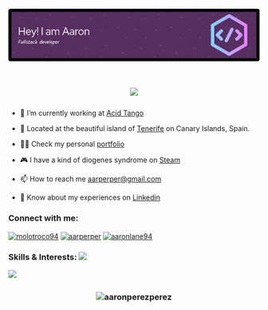 ![Header](./github-header-image.png)

<h1 align="center"><img src = "https://raw.githubusercontent.com/MartinHeinz/MartinHeinz/master/wave.gif" width = 50px></h1>

- 🔭 I’m currently working at [Acid Tango](https://acidtango.com/)

- 📍 Located at the beautiful island of [Tenerife](https://www.google.com/maps/place/Santa+Cruz+de+Tenerife/@28.2836467,-16.6213036,11.25z/data=!4m13!1m7!3m6!1s0xc4029effe8682ed:0xb01a4bf1c84baf3c!2sTenerife!3b1!8m2!3d28.2915637!4d-16.6291304!3m4!1s0xc41cceccc254171:0x43111473d277e52e!8m2!3d28.4636359!4d-16.2518692) on Canary Islands, Spain.  

- 👨‍💻 Check my personal [portfolio](https://aaronperez.me)

- 🎮 I have a kind of diogenes syndrome on [Steam](https://steamcommunity.com/id/Molotroco)

- 📫 How to reach me [aarperper@gmail.com](mailto:aarperper@gmail.com)

- 📄 Know about my experiences on [Linkedin](https://www.linkedin.com/in/aarperper/)

<h3 align="left">Connect with me: </h3>
<p align="left">
<a href="https://twitter.com/molotroco94" target="blank"><img align="center" src="https://raw.githubusercontent.com/rahuldkjain/github-profile-readme-generator/master/src/images/icons/Social/twitter.svg" alt="molotroco94" height="30" width="40" /></a>
<a href="https://linkedin.com/in/aarperper" target="blank"><img align="center" src="https://raw.githubusercontent.com/rahuldkjain/github-profile-readme-generator/master/src/images/icons/Social/linked-in-alt.svg" alt="aarperper" height="30" width="40" /></a>
<a href="https://instagram.com/aaronlane94" target="blank"><img align="center" src="https://raw.githubusercontent.com/rahuldkjain/github-profile-readme-generator/master/src/images/icons/Social/instagram.svg" alt="aaronlane94" height="30" width="40" /></a>
</p>

<h3 align="left">Skills & Interests: <img src = "https://media2.giphy.com/media/QssGEmpkyEOhBCb7e1/giphy.gif?cid=ecf05e47a0n3gi1bfqntqmob8g9aid1oyj2wr3ds3mg700bl&rid=giphy.gif" width = 32px></h3>
<p align="left">
  <a href="https://skillicons.dev">
    <img src="https://skillicons.dev/icons?i=docker,ts,nestjs,react,aws,rust,bash,express,mongodb,nodejs,postgres,unity,git" />
  </a>
</p>

<h3 align="center"><img align="center" src="https://github.com/AaronPerezPerez/terminal-stats/blob/master/github_stats.svg" alt="aaronperezperez" /></h3>
